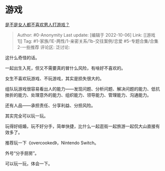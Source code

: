 # 游戏
[是不是女人都不喜欢男人打游戏？](https://www.zhihu.com/question/547894697/answer/2703073041)

> Author: #0-Anonymity
> Last update: [编辑于 2022-10-06]
> Link: [[游戏 1]]
> Tag: #1-家族/1E-两性/1-亲密关系/1b-交往案例/恋爱 #5-专题合集/合集2-一些推荐
> 评论区:
> 泛讨论:

这什么奇怪的话。

一起出生入死，但又不需要真的冒什么风险，有啥好不喜欢的。

女生不喜欢玩游戏、不玩游戏，其实是损失很大的。

组队玩游戏很容易看出人的能力——发现问题、分析问题、解决问题的能力、低抗挫折的能力、处理意外的能力、组织能力、领导能力、管理能力、沟通能力。

还有人品——承担责任、分享利益、分担风险。

其实完全可以玩一玩。

玩得好结婚，玩不好分手，简单快捷，比什么一起逛街一起旅游一起侃大山直接有效多了。

推荐玩一下《overcooked》，Nintendo Switch。

外号“分手厨房”。

可以玩一玩，体会一下。
